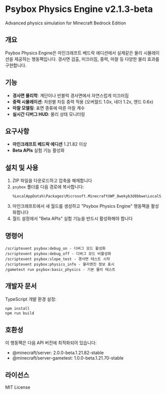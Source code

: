 # Psybox Physics Engine v2.1.3-beta

Advanced physics simulation for Minecraft Bedrock Edition

## 개요

Psybox Physics Engine은 마인크래프트 베드락 에디션에서 실제같은 물리 시뮬레이션을 제공하는 행동팩입니다. 경사면 검출, 미끄러짐, 중력, 마찰 등 다양한 물리 효과를 구현합니다.

## 기능

- **경사면 물리학**: 계단이나 반블럭 경사면에서 자연스럽게 미끄러짐
- **중력 시뮬레이션**: 차원별 차등 중력 적용 (오버월드 1.0x, 네더 1.2x, 엔드 0.6x)
- **마찰 모델링**: 표면 종류에 따른 마찰 계수
- **실시간 디버그 HUD**: 물리 상태 모니터링

## 요구사항

- **마인크래프트 베드락 에디션** 1.21.82 이상
- **Beta APIs** 실험 기능 활성화

## 설치 및 사용

1. ZIP 파일을 다운로드하고 압축을 해제합니다
2. `psybox` 폴더를 다음 경로에 복사합니다:
   ```
   %LocalAppData%\Packages\Microsoft.MinecraftUWP_8wekyb3d8bbwe\LocalState\games\com.mojang\development_behavior_packs\
   ```
3. 마인크래프트에서 새 월드를 생성하고 "Psybox Physics Engine" 행동팩을 활성화합니다
4. 월드 설정에서 "Beta APIs" 실험 기능을 반드시 활성화해야 합니다

## 명령어

```
/scriptevent psybox:debug_on - 디버그 모드 활성화
/scriptevent psybox:debug_off - 디버그 모드 비활성화
/scriptevent psybox:slope_test - 경사면 테스트 시작
/scriptevent psybox:physics_info - 물리엔진 정보 표시
/gametest run psybox:basic_physics - 기본 물리 테스트
```

## 개발자 문서

TypeScript 개발 환경 설정:

```bash
npm install
npm run build
```

## 호환성

이 행동팩은 다음 API 버전에 최적화되어 있습니다:
- @minecraft/server: 2.0.0-beta.1.21.82-stable
- @minecraft/server-gametest: 1.0.0-beta.1.21.70-stable

## 라이선스

MIT License
